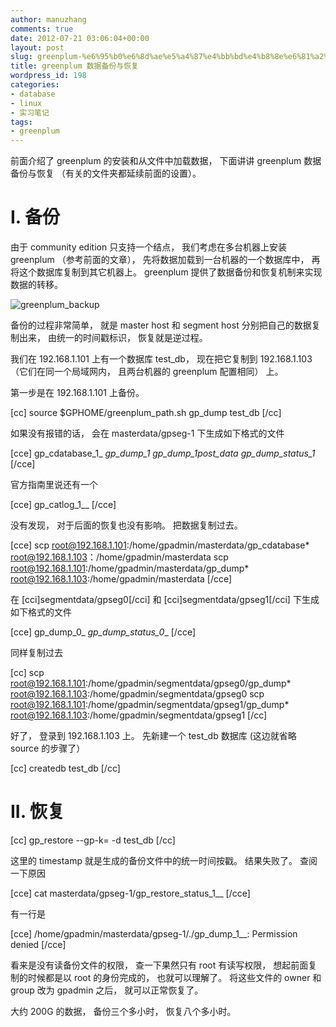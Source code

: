 ```yaml
---
author: manuzhang
comments: true
date: 2012-07-21 03:06:04+00:00
layout: post
slug: greenplum-%e6%95%b0%e6%8d%ae%e5%a4%87%e4%bb%bd%e4%b8%8e%e6%81%a2%e5%a4%8d
title: greenplum 数据备份与恢复
wordpress_id: 198
categories:
- database
- linux
- 实习笔记
tags:
- greenplum
---
```


前面介绍了 greenplum 的安装和从文件中加载数据， 下面讲讲 greenplum 数据备份与恢复 （有关的文件夹都延续前面的设置）。





# I. 备份



由于 community edition 只支持一个结点， 我们考虑在多台机器上安装 greenplum （参考前面的文章）， 先将数据加载到一台机器的一个数据库中， 再将这个数据库复制到其它机器上。 greenplum 提供了数据备份和恢复机制来实现数据的转移。



![greenplum_backup](https://lh4.googleusercontent.com/-Cv3XgIsYk3A/UAoSzDs_s8I/AAAAAAAAAZ8/G_JbEgRk0Bw/s853/greenplum_backup.png)



<!-- more -->

备份的过程非常简单， 就是 master host 和 segment host 分别把自己的数据复制出来， 由统一的时间戳标识， 恢复就是逆过程。



我们在 192.168.1.101 上有一个数据库 test_db， 现在把它复制到 192.168.1.103 （它们在同一个局域网内， 且两台机器的 greenplum 配置相同） 上。

第一步是在 192.168.1.101 上备份。



[cc]
source $GPHOME/greenplum_path.sh
gp_dump test_db
[/cc]

如果没有报错的话， 会在 masterdata/gpseg-1 下生成如下格式的文件



[cce]
gp_cdatabase_1_<dbid>_<timestamp>
gp_dump_1_<dbid>_<timestamp>
gp_dump_1_<dbid>_<timestamp>_post_data
gp_dump_status_1_<dbid>_<timestamp>
[/cce]

官方指南里说还有一个


[cce]
gp_catlog_1_<dbid>_<timestamp>
[/cce]

没有发现， 对于后面的恢复也没有影响。 把数据复制过去。


[cce]
scp root@192.168.1.101:/home/gpadmin/masterdata/gp_cdatabase*  
root@192.168.1.103：/home/gpadmin/masterdata
scp root@192.168.1.101:/home/gpadmin/masterdata/gp_dump*  
root@192.168.1.103:/home/gpadmin/masterdata
[/cce]

在 [cci]segmentdata/gpseg0[/cci] 和 [cci]segmentdata/gpseg1[/cci] 下生成如下格式的文件


[cce]
gp_dump_0_<dbid>_<timestamp>
gp_dump_status_0_<dbid>_<timstamp>
[/cce]

同样复制过去


[cc]
scp root@192.168.1.101:/home/gpadmin/segmentdata/gpseg0/gp_dump* 
root@192.168.1.103:/home/gpadmin/segmentdata/gpseg0 
scp root@192.168.1.101:/home/gpadmin/segmentdata/gpseg1/gp_dump* 
root@192.168.1.103:/home/gpadmin/segmentdata/gpseg1
[/cc]

好了， 登录到 192.168.1.103 上。 先新建一个 test_db 数据库 (这边就省略 source 的步骤了）

[cc]
createdb test_db
[/cc]



# II. 恢复



[cc]
gp_restore --gp-k=<timestamp> -d test_db
[/cc]

这里的 timestamp 就是生成的备份文件中的统一时间按戳。 结果失败了。 查阅一下原因


[cce]
cat masterdata/gpseg-1/gp_restore_status_1_<dbid>_<timestamp>
[/cce]

有一行是

[cce]
/home/gpadmin/masterdata/gpseg-1/./gp_dump_1_<dbid>_<timestamp>: Permission denied
[/cce]

看来是没有读备份文件的权限， 查一下果然只有 root 有读写权限， 想起前面复制的时候都是以 root 的身份完成的， 也就可以理解了。 将这些文件的 owner 和 group 改为 gpadmin 之后， 就可以正常恢复了。



大约 200G 的数据， 备份三个多小时， 恢复八个多小时。



